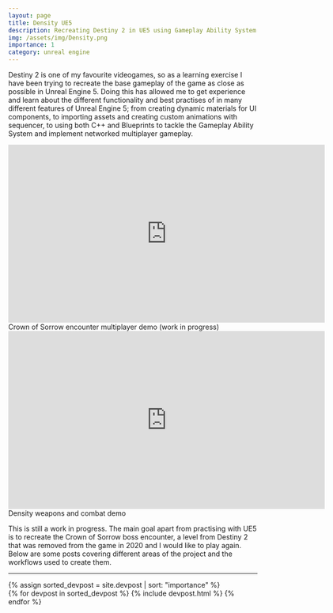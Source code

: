 ```yaml
---
layout: page
title: Density UE5
description: Recreating Destiny 2 in UE5 using Gameplay Ability System and other features.
img: /assets/img/Density.png
importance: 1
category: unreal engine
---
```


Destiny 2 is one of my favourite videogames, so as a learning exercise I have been trying to recreate the base gameplay of the game as close as possible in Unreal Engine 5. Doing this has allowed me to get experience and learn about the different functionality 
and best practises of in many different features of Unreal Engine 5; from creating dynamic materials for UI components, to importing assets and creating custom animations with sequencer, to using both C++ and Blueprints to tackle the Gameplay Ability System and implement networked multiplayer gameplay.


<div class="youtubevideo">
        <iframe width="640" height="360" src="https://www.youtube.com/embed/UCIADd_qOoE?si=TLDbV2c0TTVYUAyu" frameborder="0" allowfullscreen></iframe>
</div>
<div class="caption">
    Crown of Sorrow encounter multiplayer demo (work in progress)
</div>


<div class="youtubevideo">
        <iframe width="640" height="360" src="https://www.youtube.com/embed/nR0ksjA4WPQ?si=2-Gc946cIlxyZU1t" frameborder="0" allowfullscreen></iframe>
</div>
<div class="caption">
    Density weapons and combat demo
</div>

This is still a work in progress. The main goal apart from practising with UE5 is to recreate the Crown of Sorrow boss encounter, a level from Destiny 2 that was removed from the game in 2020  and I would like to play again.
Below are some posts covering different areas of the project and the workflows used to create them.




<hr>
<div class="devpost">
  {% assign sorted_devpost = site.devpost | sort: "importance" %}
    <!-- Generate cards for each project -->
    <div class="grid">
    {% for devpost in sorted_devpost %}
        {% include devpost.html %}
    {% endfor %}
    </div>

</div>

